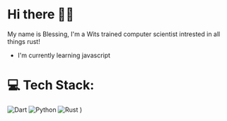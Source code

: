 # Hi there 👋🏾
My name is Blessing, I'm a Wits trained computer scientist intrested in all things rust!

- I'm currently learning javascript



# 💻 Tech Stack:
 ![Dart](https://img.shields.io/badge/dart-%230175C2.svg?style=flat&logo=dart&logoColor=white)  ![Python](https://img.shields.io/badge/python-3670A0?style=flat&logo=python&logoColor=ffdd54) ![Rust](https://img.shields.io/badge/rust-%23000000.svg?style=flat&logo=rust&logoColor=white) )

